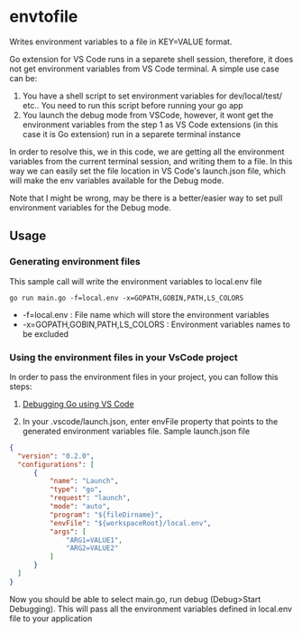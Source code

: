 # envtofile

Writes environment variables to a file in KEY=VALUE format. 

Go extension for VS Code runs in a separete shell session, therefore, it does not get environment variables from VS Code terminal. A simple use case can be:

1. You have a shell script to set environment variables for dev/local/test/ etc.. You need to run this script before running your go app
2. You launch the debug mode from VSCode, however, it wont get the environment variables from the step 1 as VS Code extensions (in this case it is Go extension) run in a separete terminal instance

In order to resolve this, we in this code, we are getting all the environment variables from the current terminal session, and writing them to a file. In this way we can easily set the file location in VS Code's launch.json file, which will make the env variables available for the Debug mode. 

Note that I might be wrong, may be there is a better/easier way to set pull environment variables for the Debug mode.

## Usage 

### Generating environment files 

This sample call will write the environment variables to local.env file 

```shell
go run main.go -f=local.env -x=GOPATH,GOBIN,PATH,LS_COLORS
```

- -f=local.env : File name which will store the environment variables
- -x=GOPATH,GOBIN,PATH,LS_COLORS : Environment variables names to be excluded 

### Using the environment files in your VsCode project 

In order to pass the environment files in your project, you can follow this steps:

1. [Debugging Go using VS Code](https://github.com/Microsoft/vscode-go/wiki/Debugging-Go-code-using-VS-Code) 

2. In your .vscode/launch.json, enter envFile property that points to the generated environment variables file.
  Sample launch.json file 

  ```json
  {
	"version": "0.2.0",
	"configurations": [
		{
			"name": "Launch",
			"type": "go",
			"request": "launch",
			"mode": "auto",
			"program": "${fileDirname}",
            "envFile": "${workspaceRoot}/local.env",
            "args": [
                "ARG1=VALUE1",
                "ARG2=VALUE2"
            ]
		}
	]
  } 
  ``` 

  Now you should be able to select main.go, run debug (Debug>Start Debugging). This will pass all the environment variables defined in local.env file to your application 


